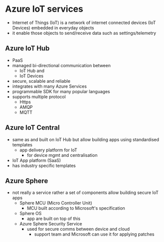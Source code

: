 # Azure IoT services

* Internet of Things (IoT) is a network of internet connected devices (IoT Devices) embedded in everyday objects
* it enable those objects to send/receive data such as settings/telemetry

## Azure IoT Hub

* PaaS
* managed bi-directional communication between
  * IoT Hub and
  * IoT Devices
* secure, scalable and reliable
* integrates with many Azure Services
* programmable SDK for many popular languages
* supports multiple protocol
  * Https
  * AMQP
  * MQTT

## Azure IoT Central

* same as and built on IoT Hub but allow building apps using standardised templates
  * app delivery platform for IoT
    * for device mgmt and centralisation
* IoT App platform (SaaS)
* has industry specific templates

## Azure Sphere

* not really a service rather a set of components allow building secure IoT apps
  * Sphere MCU (Micro Controller Unit)
    * MCU built according to Microsoft's specification
  * Sphere OS
    * app are built on top of this
  * Azure Sphere Security Service
    * used for secure comms between device and cloud
      * support team and Microsoft can use it for applying patches